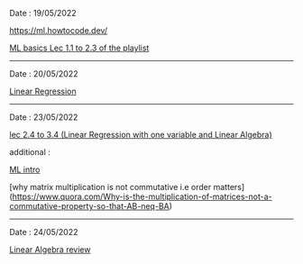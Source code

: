 Date : 19/05/2022

https://ml.howtocode.dev/

[ML basics Lec 1.1 to 2.3 of the playlist](https://www.youtube.com/playlist?list=PLLssT5z_DsK-h9vYZkQkYNWcItqhlRJLN)

---------------------------------------------------------------------------------------------------------
Date : 20/05/2022

[Linear Regression](https://github.com/mhuzaifadev/mlzero_to_hero/tree/main/04_Simple%20_Linear_Regression)

-----------------------------------------------------------------------------------------------------------
Date : 23/05/2022

[lec 2.4 to 3.4 (Linear Regression with one variable and Linear Algebra)](https://www.youtube.com/playlist?list=PLLssT5z_DsK-h9vYZkQkYNWcItqhlRJLN)

additional : 

[ML intro](https://ml.howtocode.dev/)

[why matrix multiplication is not commutative i.e order matters]
(https://www.quora.com/Why-is-the-multiplication-of-matrices-not-a-commutative-property-so-that-AB-neq-BA)

----------------------------------------------------------------------------------------------------------

Date : 24/05/2022

[Linear Algebra review](https://towardsdatascience.com/linear-algebra-for-machine-learning-22f1d8aea83c)